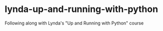 # lynda-up-and-running-with-python
Following along with Lynda's "Up and Running with Python" course
